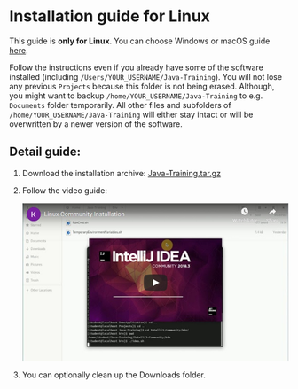 Installation guide for Linux
============================

This guide is **only for Linux**.
You can choose Windows or macOS guide [here](../).

Follow the instructions even if you already have some of the software installed
(including `/Users/YOUR_USERNAME/Java-Training`). You will not lose any previous `Projects` because this folder is not being erased.
Although, you might want to backup `/home/YOUR_USERNAME/Java-Training` to e.g. `Documents` folder temporarily.
All other files and subfolders of `/home/YOUR_USERNAME/Java-Training` will either stay intact or will be overwritten by a newer version of the software.



<a id="detailni">Detail guide:</a>
-------------------------------------

1. Download the installation archive: [Java-Training.tar.gz](https://github.com/czechitas/java-install/releases/download/2020-jaro/community/linux/Java-Training.tar.gz)

2. Follow the video guide:

    <a href="https://www.youtube.com/watch?v=EC1er92kzec">
        <img src="img/video-screenshot.jpg"/>
    </a>


3. You can optionally clean up the Downloads folder.
